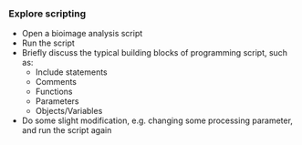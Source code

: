 ### Explore scripting

- Open a bioimage analysis script
- Run the script
- Briefly discuss the typical building blocks of programming script, such as:
  - Include statements
  - Comments
  - Functions
  - Parameters
  - Objects/Variables
- Do some slight modification, e.g. changing some processing parameter, and run the script again

